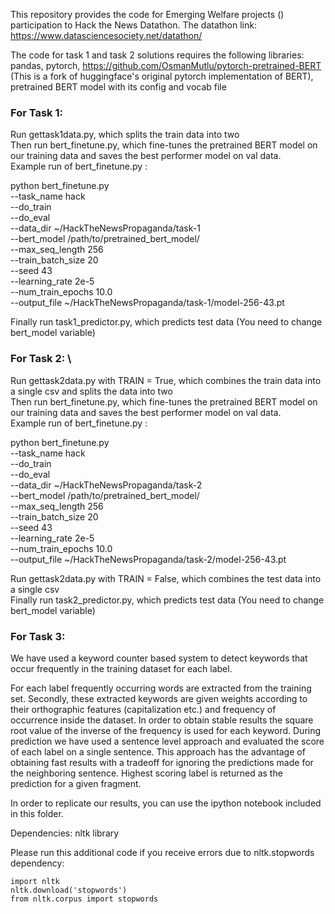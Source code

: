 This repository provides the code for Emerging Welfare projects () participation to Hack the News Datathon. The datathon link: https://www.datasciencesociety.net/datathon/

The code for task 1 and task 2 solutions requires the following libraries: \
pandas, pytorch, https://github.com/OsmanMutlu/pytorch-pretrained-BERT (This is a fork of huggingface's original pytorch implementation of BERT), pretrained BERT model with its config and vocab file

### For Task 1:
Run gettask1data.py, which splits the train data into two \
Then run bert_finetune.py, which fine-tunes the pretrained BERT model on our training data and saves the best performer model on val data. \
Example run of bert_finetune.py :

python bert_finetune.py \
  --task_name hack \
  --do_train \
  --do_eval \
  --data_dir ~/HackTheNewsPropaganda/task-1 \
  --bert_model /path/to/pretrained_bert_model/ \
  --max_seq_length 256 \
  --train_batch_size 20 \
  --seed 43 \
  --learning_rate 2e-5 \
  --num_train_epochs 10.0 \
  --output_file ~/HackTheNewsPropaganda/task-1/model-256-43.pt

Finally run task1_predictor.py, which predicts test data (You need to change bert_model variable)


### For Task 2: \
Run gettask2data.py with TRAIN = True, which combines the train data into a single csv and splits the data into two \
Then run bert_finetune.py, which fine-tunes the pretrained BERT model on our training data and saves the best performer model on val data. \
Example run of bert_finetune.py :

python bert_finetune.py \
  --task_name hack \
  --do_train \
  --do_eval \
  --data_dir ~/HackTheNewsPropaganda/task-2 \
  --bert_model /path/to/pretrained_bert_model/ \
  --max_seq_length 256 \
  --train_batch_size 20 \
  --seed 43 \
  --learning_rate 2e-5 \
  --num_train_epochs 10.0 \
  --output_file ~/HackTheNewsPropaganda/task-2/model-256-43.pt

Run gettask2data.py with TRAIN = False, which combines the test data into a single csv \
Finally run task2_predictor.py, which predicts test data (You need to change bert_model variable)


### For Task 3:

We have used a keyword counter based system to detect keywords that occur frequently in the training dataset for each label.

For each label frequently occurring words are extracted from the training set.
Secondly, these extracted keywords are given weights according to their orthographic features (capitalization etc.) and frequency of occurrence inside the dataset. In order to obtain stable results the square root value of the inverse of the frequency is used for each keyword.
During prediction we have used a sentence level approach and evaluated the score of each label on a single sentence. This approach has the advantage of obtaining fast results with a tradeoff for ignoring the predictions made for the neighboring sentence. Highest scoring label is returned as the prediction for a given fragment.


In order to replicate our results, you can use the ipython notebook included in this folder.

Dependencies: nltk library

Please run this additional code if you receive errors due to nltk.stopwords dependency:

```
import nltk
nltk.download('stopwords')
from nltk.corpus import stopwords

```
